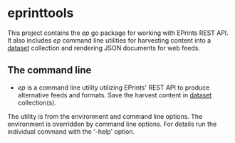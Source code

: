 
# eprinttools

This project contains the _ep_ go package for working with EPrints 
REST API. It also includes _ep_ command line utilities for 
harvesting content into a [dataset](https://github.com/caltechlibrary/dataset)
collection and rendering JSON documents for web feeds.

## The command line 

+ _ep_ is a command line utility utilizing EPrints' REST API to 
  produce alternative feeds and formats. Save the harvest content in 
  [dataset](https://github.com/caltechlibrary/dataset) collection(s).

The utility is from the environment and command line options.  The environment
is overridden by command line options. For details run the individual command 
with the '-help' option. 


